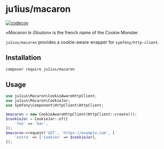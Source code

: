 # ju1ius/macaron

[![codecov](https://codecov.io/gh/ju1ius/macaron/branch/main/graph/badge.svg?token=ZggiPVHfWa)](https://codecov.io/gh/ju1ius/macaron)

*«Macaron le Glouton»* is the french name of the Cookie Monster.

`ju1ius/macaron` provides a cookie-aware wrapper for `symfony/http-client`.

## Installation

```sh
composer require ju1ius/macaron
```

## Usage

```php
use ju1ius\Macaron\CookieAwareHttpClient;
use ju1ius\Macaron\CookieJar;
use Symfony\Component\HttpClient\HttpClient;

$macaron = new CookieAwareHttpClient(HttpClient::create());
$cookieJar = CookieJar::of([
    'foo' => 'bar',
]);
$macaron->request('GET', 'https://example.com', [
    'extra' => ['cookies' => $cookieJar],
]);
```
